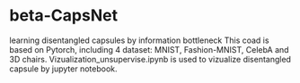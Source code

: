 # beta-CapsNet
learning disentangled capsules by information bottleneck
This coad is based on Pytorch, including 4 dataset: MNIST, Fashion-MNIST, CelebA and 3D chairs.
Vizualization_unsupervise.ipynb is used to vizualize disentangled capsule by jupyter notebook.
